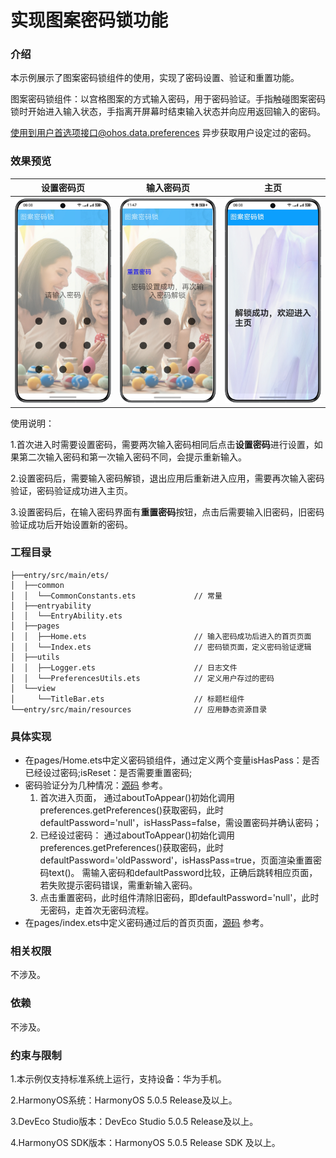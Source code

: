 # 实现图案密码锁功能

### 介绍

本示例展示了图案密码锁组件的使用，实现了密码设置、验证和重置功能。

图案密码锁组件：以宫格图案的方式输入密码，用于密码验证。手指触碰图案密码锁时开始进入输入状态，手指离开屏幕时结束输入状态并向应用返回输入的密码。  

使用到用户首选项接口@ohos.data.preferences 异步获取用户设定过的密码。


### 效果预览
| 设置密码页                                        | 输入密码页                                 | 主页                                   |
|----------------------------------------------|---------------------------------------|--------------------------------------|
| ![main](screenshots/device/set_password.png) | ![main](screenshots/device/input.png) | ![main](screenshots/device/home.png) |

使用说明：

1.首次进入时需要设置密码，需要两次输入密码相同后点击**设置密码**进行设置，如果第二次输入密码和第一次输入密码不同，会提示重新输入。

2.设置密码后，需要输入密码解锁，退出应用后重新进入应用，需要再次输入密码验证，密码验证成功进入主页。

3.设置密码后，在输入密码界面有**重置密码**按钮，点击后需要输入旧密码，旧密码验证成功后开始设置新的密码。  

### 工程目录

```
├──entry/src/main/ets/
│  ├──common
│  │  └──CommonConstants.ets             // 常量    
│  ├──entryability
│  │  └──EntryAbility.ets   
│  ├──pages
│  │  ├──Home.ets                        // 输入密码成功后进入的首页页面
│  │  └──Index.ets                       // 密码锁页面，定义密码验证逻辑
│  ├──utils
│  │  ├──Logger.ets                      // 日志文件
│  │  └──PreferencesUtils.ets            // 定义用户存过的密码
│  └──view
│     └──TitleBar.ets                    // 标题栏组件
└──entry/src/main/resources              // 应用静态资源目录
```

### 具体实现
* 在pages/Home.ets中定义密码锁组件，通过定义两个变量isHasPass：是否已经设过密码;isReset：是否需要重置密码;
* 密码验证分为几种情况：[源码](entry/src/main/ets/pages/Home.ets) 参考。
  1. 首次进入页面， 通过aboutToAppear()初始化调用preferences.getPreferences()获取密码，此时defaultPassword='null'，isHassPass=false，需设置密码并确认密码；
  2. 已经设过密码： 通过aboutToAppear()初始化调用preferences.getPreferences()获取密码，此时defaultPassword='oldPassword'，isHassPass=true，页面渲染重置密码text()。
     需输入密码和defaultPassword比较，正确后跳转相应页面，若失败提示密码错误，需重新输入密码。
  3. 点击重置密码，此时组件清除旧密码，即defaultPassword='null'，此时无密码，走首次无密码流程。
* 在pages/index.ets中定义密码通过后的首页页面，[源码](entry/src/main/ets/pages/Index.ets) 参考。

### 相关权限

不涉及。

### 依赖

不涉及。

### 约束与限制

1.本示例仅支持标准系统上运行，支持设备：华为手机。

2.HarmonyOS系统：HarmonyOS 5.0.5 Release及以上。

3.DevEco Studio版本：DevEco Studio 5.0.5 Release及以上。

4.HarmonyOS SDK版本：HarmonyOS 5.0.5 Release SDK 及以上。
